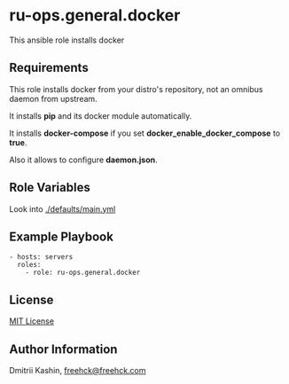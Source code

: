 ru-ops.general.docker
==========

This ansible role installs docker

Requirements
------------

This role installs docker from your distro's repository, not an omnibus daemon from upstream.

It installs **pip** and its docker module automatically.

It installs **docker-compose** if you set **docker_enable_docker_compose** to **true**.

Also it allows to configure **daemon.json**.

Role Variables
--------------

Look into [./defaults/main.yml](./defaults/main.yml)

Example Playbook
----------------

```
- hosts: servers
  roles:
    - role: ru-ops.general.docker

```

License
-------

[MIT License](./LICENSE)


Author Information
------------------
Dmitrii Kashin, <freehck@freehck.com>
